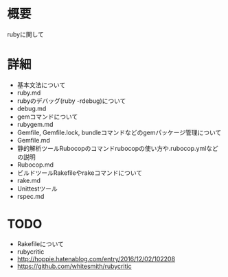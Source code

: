 # 概要
rubyに関して

# 詳細
- 基本文法について
 - ruby.md
- rubyのデバッグ(ruby -rdebug)について
 - debug.md
- gemコマンドについて
 - rubygem.md
- Gemfile, Gemfile.lock, bundleコマンドなどのgemパッケージ管理について
 - Gemfile.md
- 静的解析ツールRubocopのコマンドrubocopの使い方や.rubocop.ymlなどの説明
 - Rubocop.md
- ビルドツールRakefileやrakeコマンドについて
 - rake.md
- Unittestツール
 - rspec.md


# TODO
- Rakefileについて
- rubycritic
 - http://hoppie.hatenablog.com/entry/2016/12/02/102208
 - https://github.com/whitesmith/rubycritic
